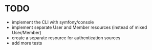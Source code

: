 # TODO

- implement the CLI with symfony/console
- implement separate User and Member resources (instead of mixed User/Member)
- create a separate resource for authentication sources
- add more tests